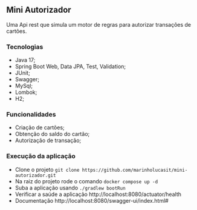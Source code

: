 ## Mini Autorizador
Uma Api rest que simula um motor de regras para autorizar transações de cartões.

### Tecnologias
- Java 17;
- Spring Boot Web, Data JPA, Test, Validation;
- JUnit;
- Swagger;
- MySql;
- Lombok;
- H2;

### Funcionalidades
- Criação de cartões;
- Obtenção do saldo do cartão;
- Autorização de transação;

### Execução da aplicação
- Clone o projeto ```git clone https://github.com/marinholucasit/mini-autorizador.git```
- Na raiz do projeto rode o comando ```docker compose up -d ```
- Suba a aplicação usando ```./gradlew bootRun```
- Verificar a saúde a aplicação http://localhost:8080/actuator/health
- Documentação http://localhost:8080/swagger-ui/index.html#